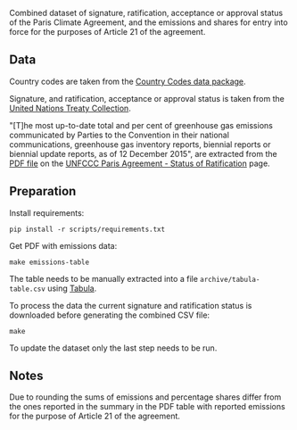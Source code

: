 Combined dataset of signature, ratification, acceptance or approval status
of the Paris Climate Agreement, and the emissions and shares for entry
into force for the purposes of Article 21 of the agreement.


## Data

Country codes are taken from the
[Country Codes data package](https://github.com/datasets/country-codes).

Signature, and ratification, acceptance or approval status is taken from the
[United Nations Treaty Collection](https://treaties.un.org/pages/ViewDetails.aspx?src=TREATY&mtdsg_no=XXVII-7-d&chapter=27&lang=en).

"[T]he most up-to-date total and per cent of
greenhouse gas emissions communicated by Parties to the Convention in their
national communications, greenhouse gas inventory reports, biennial reports or
biennial update reports, as of 12 December 2015", are extracted from the [PDF
file](http://unfccc.int/files/paris_agreement/application/pdf/10e.pdf) on the
[UNFCCC Paris Agreement - Status of Ratification](http://unfccc.int/paris_agreement/items/9444.php) page.


## Preparation

Install requirements:

```shell
pip install -r scripts/requirements.txt
```

Get PDF with emissions data:

```shell
make emissions-table
```

The table  needs to be manually extracted into a file
`archive/tabula-table.csv` using [Tabula](http://tabula.technology/).

To process the data the current signature and ratification status is downloaded
before generating the combined CSV file:

```shell
make
```

To update the dataset only the last step needs to be run.


## Notes

Due to rounding the sums of emissions and percentage shares differ from the ones
reported in the summary in the PDF table with reported emissions for the
purpose of Article 21 of the agreement.
